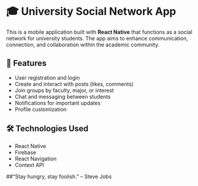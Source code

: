 # 🎓 University Social Network App

This is a mobile application built with **React Native** that functions as a social network for university students. The app aims to enhance communication, connection, and collaboration within the academic community.

## 📱 Features

- User registration and login
- Create and interact with posts (likes, comments)
- Join groups by faculty, major, or interest
- Chat and messaging between students
- Notifications for important updates
- Profile customization

## 🛠️ Technologies Used

- React Native
- Firebase
- React Navigation
- Context API 

##“Stay hungry, stay foolish.” – Steve Jobs
